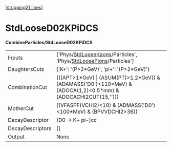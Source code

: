 [\[stripping21 lines\]](../stripping21-index.md)

# StdLooseD02KPiDCS

**CombineParticles/StdLooseD02KPiDCS**

|                  |                                                                                                                                                                          |
|------------------|--------------------------------------------------------------------------------------------------------------------------------------------------------------------------|
| Inputs           | \['Phys/[StdLooseKaons](../commonparticles/stripping21-stdloosekaons.md)/Particles', 'Phys/[StdLoosePions](../commonparticles/stripping21-stdloosepions.md)/Particles'\] |
| DaughtersCuts    | {'K+': '(P\>2\*GeV)', 'pi+': '(P\>2\*GeV)'}                                                                                                                              |
| CombinationCut   | (((APT\>1\*GeV) \| (ASUM(PT)\>1.2\*GeV)) & (ADAMASS('D0')\<110\*MeV) & (ADOCA(1,2)\<0.5\*mm) & (ADOCACHI2CUT(15,'')))                                                    |
| MotherCut        | ((VFASPF(VCHI2)\<10) & (ADMASS('D0')\<100\*MeV) & (BPVVDCHI2\>36))                                                                                                       |
| DecayDescriptor  | \[D0 -\> K+ pi-\]cc                                                                                                                                                      |
| DecayDescriptors | \[\]                                                                                                                                                                     |
| Output           | None                                                                                                                                                                     |
